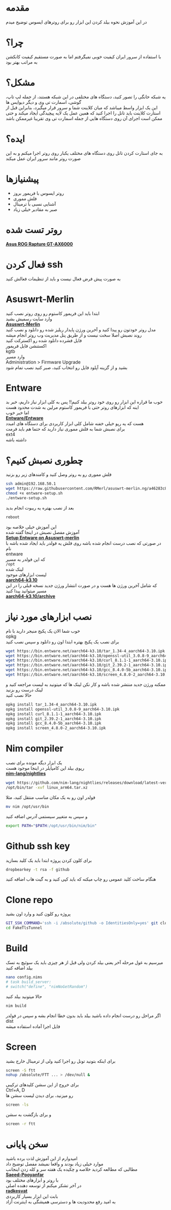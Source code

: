 # مقدمه
در این آموزش نحوه بیلد کردن این ابزار رو برای روترهای ایسوس توضیح میدم  
# چرا؟
با استفاده از سرور ایران کیفیت خوبی نمیگرفتم اما به صورت مستقیم کیفیت کانکشن به مراتب بهتر بود  
# مشکل؟
یه شبکه خانگی را تصور کنید، دستگاه های مختلفی در این شبکه هستند، از جمله لپ تاپ، گوشی، اسمارت تی وی و دیگر دیوایس ها  
این یک ابزار واسط میباشد که میان کلاینت شما و سرور قرار میگیرد، بنابراین قبل از استارت کلاینت باید تانل را اجرا کنید که همین عمل یک لایه پیچیدگی ایجاد میکند و حتی ممکن است اجرای آن روی دستگاه هایی از جمله اسمارت تی وی تقریبا غیرممکن باشد
# ایده؟
به جای استارت کردن تانل روی دستگاه های مختلف یکبار روی روتر اجرا میکنم و به این صورت روتر مانند سرور ایران عمل میکند
# پیشنیازها
- روتر ایسوس با فریمور بروز
- فلش مموری
- آشنایی نسبی با ترمینال
- صبر به مقادیر خیلی زیاد
# روتر تست شده
[**Asus ROG Rapture GT-AX6000**](https://rog.asus.com/us/networking/rog-rapture-gt-ax6000-model)
# فعال کردن ssh
به صورت پیش فرض فعال نیست و باید از تنظیمات فعالش کنید
# Asuswrt-Merlin
ابتدا باید این فریمور کاستوم رو روی روتر نصب کنید  
وارد سایت رسمیش بشید  
[**Asuswrt-Merlin**](https://www.asuswrt-merlin.net)  
مدل روتر خودتون رو پیدا کنید و آخرین ورژن پایدار ریلیز شده رو دانلود و نصب کنید  
روند نصبش اصلا سخت نیست و از طریق پنل مدیریت وب روتر انجام میشه  
فایل فشرده دانلود شده رو اکسترکت کنید  
اکستنشن فایل فریمور  
kgtb  
وارد مسیر  
Administration > Firmware Upgrade  
بشید و از گزینه آپلود فایل رو انتخاب کنید، صبر کنید نصب تمام شود
# Entware
خوب ما قراره این ابزار رو روی خود روتر بیلد کنیم!! پس به کلی ابزار نیاز داریم، خبر بد اینه که ابزارهای روتر حتی با فریمور کاستوم مرلین به شدت محدود هست  
اما خبر خوب  
[**Entware/Entware**](https://github.com/Entware/Entware)  
هست که یه رپو خیلی خفنه شامل کلی ابزار کاربردی برای دستگاه های امبدد  
برای نصبش شما به فلش مموری نیاز دارید که حتما هم باید فرمت  
ext4  
داشته باشه  
# چطوری نصبش کنیم؟
فلش مموری رو به روتر وصل کنید و کامندهای زیر رو بزنید  
```bash
ssh admin@192.168.50.1
wget https://raw.githubusercontent.com/RMerl/asuswrt-merlin.ng/a46283c8cbf2cdd62d8bda231c7a79f5a2d3b889/release/src/router/others/entware-setup.sh
chmod +x entware-setup.sh
./entware-setup.sh
```
بعد از نصب بهتره یه ریبوت انجام بدید  
```bash
reboot
```
این آموزش خیلی خلاصه بود  
آموزش مفصل نصبش در اینجا گفته شده  
[**Setup Entware on Asuswrt-merlin**](https://gist.github.com/1951FDG/3cada1211df8a59a95a8a71db6310299)  
در صورتی که نصب درست انجام شده باشه روی فلش یه فولدر باید ایجاد شده باشه با نام  
entware  
که این فولدر به مسیر  
`/opt`  
لینک شده  
لیست ابزارهای موجود  
[**aarch64-k3.10**](https://bin.entware.net/aarch64-k3.10)  
که شامل آخرین ورژن ها هست و در صورت انتشار ورژن جدید نسخه قبلی را در این مسیر میتوانید پیدا کنید  
[**aarch64-k3.10/archive**](https://bin.entware.net/aarch64-k3.10/archive)  
# نصب ابزارهای مورد نیاز
خوب شما الان یک پکیج منیجر دارید با نام  
opkg  
برای نصب یک پکیج بهتره ابتدا اون رو دانلود و سپس نصب کنید  
```bash
wget https://bin.entware.net/aarch64-k3.10/tar_1.34-4_aarch64-3.10.ipk
wget https://bin.entware.net/aarch64-k3.10/openssl-util_3.0.8-9_aarch64-3.10.ipk
wget https://bin.entware.net/aarch64-k3.10/curl_8.1.1-1_aarch64-3.10.ipk
wget https://bin.entware.net/aarch64-k3.10/git_2.39.2-1_aarch64-3.10.ipk
wget https://bin.entware.net/aarch64-k3.10/gcc_8.4.0-5b_aarch64-3.10.ipk
wget https://bin.entware.net/aarch64-k3.10/screen_4.8.0-2_aarch64-3.10.ipk
```
ممکنه ورژن جدید منتشر شده باشه و کار نکن لینک ها که میتونید به لیست مراجعه کنید و لینک درست رو بزنید  
حالا نصب کنید  
```bash
opkg install tar_1.34-4_aarch64-3.10.ipk
opkg install openssl-util_3.0.8-9_aarch64-3.10.ipk
opkg install curl_8.1.1-1_aarch64-3.10.ipk
opkg install git_2.39.2-1_aarch64-3.10.ipk
opkg install gcc_8.4.0-5b_aarch64-3.10.ipk
opkg install screen_4.8.0-2_aarch64-3.10.ipk
```
# Nim compiler
یک ابزار دیگه مونده برای نصب  
رپوی بیلد این کامپایلر در اینجا موجود هست  
[**nim-lang/nightlies**](https://github.com/nim-lang/nightlies/releases)  
```bash
wget https://github.com/nim-lang/nightlies/releases/download/latest-version-1-6/linux_arm64.tar.xz
/opt/bin/tar -xvf linux_arm64.tar.xz
```
فولدر اون رو به یک مکان مناسب منتقل کنید، مثلا  
```bash
mv nim /opt/usr/bin
```
و سپس به متغییر سیستمی آدرس اضافه کنید  
```bash
export PATH="$PATH:/opt/usr/bin/nim/bin"
```
# Github ssh key
برای کلون کردن پروژه ابتدا باید یک کلید بسازید  
```bash
dropbearkey -t rsa -f github
```
هنگام ساخت کلید عمومی رو چاپ میکنه که باید کپی کنید و به گیت هاب اضافه کنید
# Clone repo
پروژه رو کلون کنید و وارد اون بشید  
```bash
GIT_SSH_COMMAND='ssh -i /absolute/github -o IdentitiesOnly=yes' git clone git@github.com:radkesvat/FakeTlsTunnel.git
cd FakeTlsTunnel
```

# Build
میرسیم به غول مرحله آخر یعنی بیلد کردن ولی قبل از هر چیزی باید یک سوئیچ به تسک بیلد اضافه کنید  
```bash
nano config.nims
# task build_server:
# switch("define", "nimNoGetRandom")
```
حالا میتونید بیلد کنید
```bash
nim build
```
اگر مراحل رو درست انجام داده باشید بیلد باید بدون خطا انجام بشه و سپس در فولدر
dist  
فایل اجرا آماده استفاده میشه
# Screen
برای اینکه بتونید تونل رو اجرا کنید ولی از ترمینال خارج بشید  
```bash
screen -S ftt
nohup /absolute/FTT ... > /dev/null &
```
برای خروج از این سشن کلیدهای ترکیبی  
Ctrl+A, D  
رو میزنید، برای دیدن لیست سشن ها
```bash
screen -ls
```
و برای بازگشت به سشن  
```bash
screen -r ftt
```
# سخن پایانی
امیدوارم از این آموزش لذت برده باشید  
موارد خیلی زیاد بودند و واقعا نمیشد مفصل توضیح داد  
مطالبی که مطالعه کردید خلاصه و چکیده یک هفته سر و کله زدن اینجانب  
[**Saeed-Pooyanfar**](http://github.com/Saeed-Pooyanfar)  
با روتر و ابزارهای مختلف بود  
در آخر تشکر میکنم از توسعه دهنده اصلی  
[**radkesvat**](https://github.com/radkesvat)  
بابت این ابزار بسیار کاربردی  
به امید رفع محدودیت ها و دسترسی همیشگی به اینترنت آزاد
